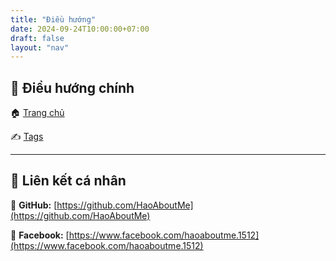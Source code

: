 ```yaml
---
title: "Điều hướng"
date: 2024-09-24T10:00:00+07:00
draft: false
layout: "nav"
---
```


## 🧭 Điều hướng chính

🏠 [Trang chủ](/) 

✍️ [Tags](/tags/)

---

## 🔗 Liên kết cá nhân

🐙 **GitHub:** [https://github.com/HaoAboutMe](https://github.com/HaoAboutMe)

📘 **Facebook:** [https://www.facebook.com/haoaboutme.1512](https://www.facebook.com/haoaboutme.1512)